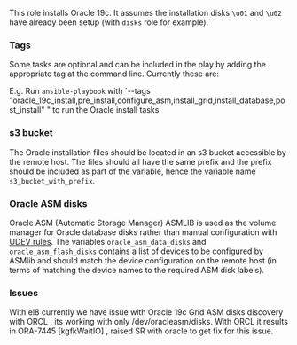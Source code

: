 This role installs Oracle 19c. It assumes the installation disks `\u01` and `\u02` have already been setup (with `disks` role for example).

### Tags

Some tasks are optional and can be included in the play by adding the appropriate tag at the command line. Currently these are:

E.g. Run `ansible-playbook` with `--tags "oracle_19c_install,pre_install,configure_asm,install_grid,install_database,post_install" " to run the Oracle install tasks 

### s3 bucket

The Oracle installation files should be located in an s3 bucket accessible by the remote host. The files should all have the same prefix and the prefix should be included as part of the variable, hence the variable name `s3_bucket_with_prefix`.

### Oracle ASM disks

Oracle ASM (Automatic Storage Manager) ASMLIB is used as the volume manager for Oracle database disks rather than manual configuration with [UDEV rules](https://dsdmoj.atlassian.net/wiki/spaces/DSTT/pages/579994207/UDEV+configuraion+for+ASM+Disks). The variables `oracle_asm_data_disks` and `oracle_asm_flash_disks` contains a list of devices to be configured by ASMlib and should match the device configuration on the remote host (in terms of matching the device names to the required ASM disk labels).

### Issues
With el8 currently we have issue with Oracle 19c Grid ASM disks discovery with ORCL , its working with only /dev/oracleasm/disks. With ORCL it results in ORA-7445 [kgfkWaitIO] , raised SR with oracle to get fix for this issue. 
